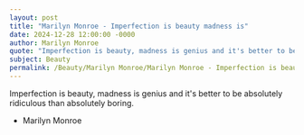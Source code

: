 ```yaml
---
layout: post
title: "Marilyn Monroe - Imperfection is beauty madness is"
date: 2024-12-28 12:00:00 -0000
author: Marilyn Monroe
quote: "Imperfection is beauty, madness is genius and it's better to be absolutely ridiculous than absolutely boring."
subject: Beauty
permalink: /Beauty/Marilyn Monroe/Marilyn Monroe - Imperfection is beauty madness is
---
```


Imperfection is beauty, madness is genius and it's better to be absolutely ridiculous than absolutely boring.

- Marilyn Monroe

